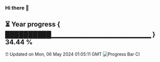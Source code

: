 ### Hi there 👋
⏳ Year progress { ██████████▁▁▁▁▁▁▁▁▁▁▁▁▁▁▁▁▁▁▁▁ } 34.44 %
---
⏰ Updated on Mon, 06 May 2024 01:05:11 GMT
![Progress Bar CI](https://github.com/liununu/liununu/workflows/Progress%20Bar%20CI/badge.svg)
